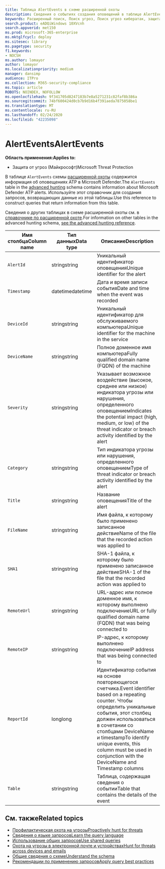 ```yaml
---
title: Таблица AlertEvents в схеме расширенной охоты
description: Сведения о событиях создания оповещений в таблице AlertEvents схемы расширенной охоты
keywords: Расширенный поиск, Поиск угроз, Поиск угроз кибератак, защита от угроз Майкрософт, Microsoft 365, MTP, m365, поиск, запрос, телеметрии, Справка по схеме, Кусто, таблица, столбец, тип данных, описание, алертевентс, предупреждение, серьезность, Категория
search.product: eADQiWindows 10XVcnh
search.appverid: met150
ms.prod: microsoft-365-enterprise
ms.mktglfcycl: deploy
ms.sitesec: library
ms.pagetype: security
f1.keywords:
- NOCSH
ms.author: lomayor
author: lomayor
ms.localizationpriority: medium
manager: dansimp
audience: ITPro
ms.collection: M365-security-compliance
ms.topic: article
ROBOTS: NOINDEX, NOFOLLOW
ms.openlocfilehash: 9f341705d8247183b7e8a5271231c82faf8b386a
ms.sourcegitcommit: 74bf600424d0cb7b9d16b4f391aeda7875058be1
ms.translationtype: MT
ms.contentlocale: ru-RU
ms.lasthandoff: 02/24/2020
ms.locfileid: "42235098"
---
```

# <a name="alertevents"></a><span data-ttu-id="0fd43-104">AlertEvents</span><span class="sxs-lookup"><span data-stu-id="0fd43-104">AlertEvents</span></span>

<span data-ttu-id="0fd43-105">**Область применения:**</span><span class="sxs-lookup"><span data-stu-id="0fd43-105">**Applies to:**</span></span>
- <span data-ttu-id="0fd43-106">Защита от угроз (Майкрософт)</span><span class="sxs-lookup"><span data-stu-id="0fd43-106">Microsoft Threat Protection</span></span>



<span data-ttu-id="0fd43-107">В таблице `AlertEvents` схемы [расширенной охоты](advanced-hunting-overview.md) содержится информация об оповещениях ATP в Microsoft Defender.</span><span class="sxs-lookup"><span data-stu-id="0fd43-107">The `AlertEvents` table in the [advanced hunting](advanced-hunting-overview.md) schema contains information about Microsoft Defender ATP alerts.</span></span> <span data-ttu-id="0fd43-108">Используйте этот справочник для создания запросов, возвращающих данные из этой таблицы.</span><span class="sxs-lookup"><span data-stu-id="0fd43-108">Use this reference to construct queries that return information from this table.</span></span>

<span data-ttu-id="0fd43-109">Сведения о других таблицах в схеме расширенной охоты см. в [справочнике по расширенной охоте](advanced-hunting-schema-tables.md).</span><span class="sxs-lookup"><span data-stu-id="0fd43-109">For information on other tables in the advanced hunting schema, [see the advanced hunting reference](advanced-hunting-schema-tables.md).</span></span>

| <span data-ttu-id="0fd43-110">Имя столбца</span><span class="sxs-lookup"><span data-stu-id="0fd43-110">Column name</span></span> | <span data-ttu-id="0fd43-111">Тип данных</span><span class="sxs-lookup"><span data-stu-id="0fd43-111">Data type</span></span> | <span data-ttu-id="0fd43-112">Описание</span><span class="sxs-lookup"><span data-stu-id="0fd43-112">Description</span></span> |
|-------------|-----------|-------------|
| `AlertId` | <span data-ttu-id="0fd43-113">string</span><span class="sxs-lookup"><span data-stu-id="0fd43-113">string</span></span> | <span data-ttu-id="0fd43-114">Уникальный идентификатор оповещения</span><span class="sxs-lookup"><span data-stu-id="0fd43-114">Unique identifier for the alert</span></span> |
| `Timestamp` | <span data-ttu-id="0fd43-115">datetime</span><span class="sxs-lookup"><span data-stu-id="0fd43-115">datetime</span></span> | <span data-ttu-id="0fd43-116">Дата и время записи события</span><span class="sxs-lookup"><span data-stu-id="0fd43-116">Date and time when the event was recorded</span></span> |
| `DeviceId` | <span data-ttu-id="0fd43-117">string</span><span class="sxs-lookup"><span data-stu-id="0fd43-117">string</span></span> | <span data-ttu-id="0fd43-118">Уникальный идентификатор для обслуживаемого компьютера</span><span class="sxs-lookup"><span data-stu-id="0fd43-118">Unique identifier for the machine in the service</span></span> |
| `DeviceName` | <span data-ttu-id="0fd43-119">string</span><span class="sxs-lookup"><span data-stu-id="0fd43-119">string</span></span> | <span data-ttu-id="0fd43-120">Полное доменное имя компьютера</span><span class="sxs-lookup"><span data-stu-id="0fd43-120">Fully qualified domain name (FQDN) of the machine</span></span> |
| `Severity` | <span data-ttu-id="0fd43-121">string</span><span class="sxs-lookup"><span data-stu-id="0fd43-121">string</span></span> | <span data-ttu-id="0fd43-122">Указывает возможное воздействие (высокое, среднее или низкое) индикатора угрозы или нарушения, определенного оповещением</span><span class="sxs-lookup"><span data-stu-id="0fd43-122">Indicates the potential impact (high, medium, or low) of the threat indicator or breach activity identified by the alert</span></span> |
| `Category` | <span data-ttu-id="0fd43-123">string</span><span class="sxs-lookup"><span data-stu-id="0fd43-123">string</span></span> | <span data-ttu-id="0fd43-124">Тип индикатора угрозы или нарушения, определенного оповещением</span><span class="sxs-lookup"><span data-stu-id="0fd43-124">Type of threat indicator or breach activity identified by the alert</span></span> |
| `Title` | <span data-ttu-id="0fd43-125">string</span><span class="sxs-lookup"><span data-stu-id="0fd43-125">string</span></span> | <span data-ttu-id="0fd43-126">Название оповещения</span><span class="sxs-lookup"><span data-stu-id="0fd43-126">Title of the alert</span></span> |
| `FileName` | <span data-ttu-id="0fd43-127">string</span><span class="sxs-lookup"><span data-stu-id="0fd43-127">string</span></span> | <span data-ttu-id="0fd43-128">Имя файла, к которому было применено записанное действие</span><span class="sxs-lookup"><span data-stu-id="0fd43-128">Name of the file that the recorded action was applied to</span></span> |
| `SHA1` | <span data-ttu-id="0fd43-129">string</span><span class="sxs-lookup"><span data-stu-id="0fd43-129">string</span></span> | <span data-ttu-id="0fd43-130">SHA-1 файла, к которому было применено записанное действие</span><span class="sxs-lookup"><span data-stu-id="0fd43-130">SHA-1 of the file that the recorded action was applied to</span></span> |
| `RemoteUrl` | <span data-ttu-id="0fd43-131">string</span><span class="sxs-lookup"><span data-stu-id="0fd43-131">string</span></span> | <span data-ttu-id="0fd43-132">URL-адрес или полное доменное имя, к которому выполнено подключение</span><span class="sxs-lookup"><span data-stu-id="0fd43-132">URL or fully qualified domain name (FQDN) that was being connected to</span></span> |
| `RemoteIP` | <span data-ttu-id="0fd43-133">string</span><span class="sxs-lookup"><span data-stu-id="0fd43-133">string</span></span> | <span data-ttu-id="0fd43-134">IP-адрес, к которому выполнено подключение</span><span class="sxs-lookup"><span data-stu-id="0fd43-134">IP address that was being connected to</span></span> |
| `ReportId` | <span data-ttu-id="0fd43-135">long</span><span class="sxs-lookup"><span data-stu-id="0fd43-135">long</span></span> | <span data-ttu-id="0fd43-136">Идентификатор события на основе повторяющегося счетчика.</span><span class="sxs-lookup"><span data-stu-id="0fd43-136">Event identifier based on a repeating counter.</span></span> <span data-ttu-id="0fd43-137">Чтобы определить уникальные события, этот столбец должен использоваться в сочетании со столбцами DeviceName и timestamp</span><span class="sxs-lookup"><span data-stu-id="0fd43-137">To identify unique events, this column must be used in conjunction with the DeviceName and Timestamp columns</span></span> |
| `Table` | <span data-ttu-id="0fd43-138">string</span><span class="sxs-lookup"><span data-stu-id="0fd43-138">string</span></span> | <span data-ttu-id="0fd43-139">Таблица, содержащая сведения о событии</span><span class="sxs-lookup"><span data-stu-id="0fd43-139">Table that contains the details of the event</span></span> |

## <a name="related-topics"></a><span data-ttu-id="0fd43-140">См. также</span><span class="sxs-lookup"><span data-stu-id="0fd43-140">Related topics</span></span>
- [<span data-ttu-id="0fd43-141">Профилактическая охота на угрозы</span><span class="sxs-lookup"><span data-stu-id="0fd43-141">Proactively hunt for threats</span></span>](advanced-hunting-overview.md)
- [<span data-ttu-id="0fd43-142">Сведения о языке запросов</span><span class="sxs-lookup"><span data-stu-id="0fd43-142">Learn the query language</span></span>](advanced-hunting-query-language.md)
- [<span data-ttu-id="0fd43-143">Использование общих запросов</span><span class="sxs-lookup"><span data-stu-id="0fd43-143">Use shared queries</span></span>](advanced-hunting-shared-queries.md)
- [<span data-ttu-id="0fd43-144">Охота на угрозы в электронной почте и устройствах</span><span class="sxs-lookup"><span data-stu-id="0fd43-144">Hunt for threats across devices and emails</span></span>](advanced-hunting-query-emails-devices.md)
- [<span data-ttu-id="0fd43-145">Общие сведения о схеме</span><span class="sxs-lookup"><span data-stu-id="0fd43-145">Understand the schema</span></span>](advanced-hunting-schema-tables.md)
- [<span data-ttu-id="0fd43-146">Рекомендации по применению запросов</span><span class="sxs-lookup"><span data-stu-id="0fd43-146">Apply query best practices</span></span>](advanced-hunting-best-practices.md)
